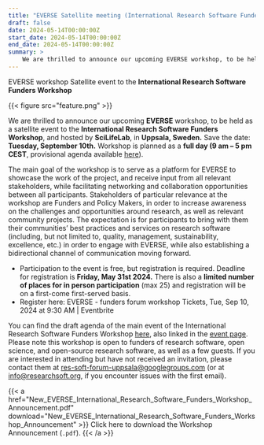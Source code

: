 ```yaml
---
title: "EVERSE Satellite meeting (International Research Software Funders Workshop)"
draft: false
date: 2024-05-14T00:00:00Z
start_date: 2024-05-14T00:00:00Z
end_date: 2024-05-14T00:00:00Z
summary: >
    We are thrilled to announce our upcoming EVERSE workshop, to be held as a satellite event to the International Research Software Funders Workshop, and hosted by SciLifeLab, in Uppsala, Sweden. As EVERSE, we will showcase our project that will improve software quality for European sciences. We welcome input from Funders and Policy Makers as well as community projects. We want to hear about communities' best practices in research software, in management, sustainability, excellence and more!
---
```


EVERSE workshop
Satellite event to the
**International Research Software Funders Workshop**

{{< figure src="feature.png" >}}

We are thrilled to announce our upcoming **EVERSE** workshop, to be held as a satellite event to the **International Research Software Funders Workshop**, and hosted by **SciLifeLab**, in **Uppsala, Sweden.**
Save the date: **Tuesday, September 10th.** Workshop is planned as a **full day (9 am – 5 pm CEST**, provisional agenda available [here](EVERSE_Workshop_IRSFW_2024_provisional_Agenda.pdf)).

The main goal of the workshop is to serve as a platform for EVERSE to showcase the work of the project, and receive input from all relevant stakeholders, while facilitating networking and collaboration opportunities between all participants. Stakeholders of particular relevance at the workshop are Funders and Policy Makers, in order to increase awareness on the challenges and opportunities around research, as well as relevant community projects.
The expectation is for participants to bring with them their communities’ best practices and services on research software (including, but not limited to, quality, management, sustainability, excellence, etc.) in order to engage with EVERSE, while also establishing a bidirectional channel of communication moving forward.
- Participation to the event is free, but registration is required. Deadline for registration is **Friday, May 31st 2024.** There is also a **limited number of places for in person participation** (max 25) and registration will be on a first-come first-served basis.
- Register here: EVERSE - funders forum workshop Tickets, Tue, Sep 10, 2024 at 9:30 AM | Eventbrite

You can find the draft agenda of the main event of the International Research Software Funders Workshop [here](https://docs.google.com/document/d/1v4PVLTP6MvY7kpfQX4QC5yl77BZ4GcA63jcmQFO19xI/edit), also linked in the [event page](https://adore.software/2024-international-research-software-funders-workshop/). Please note this workshop is open to funders of research software, open science, and open-source research software, as well as a few guests. If you are interested in attending but have not received an invitation, please contact them at res-soft-forum-uppsala@googlegroups.com (or at info@researchsoft.org, if you encounter issues with the first email).



{{< a href="New_EVERSE_International_Research_Software_Funders_Workshop_Announcement.pdf" download="New_EVERSE_International_Research_Software_Funders_Workshop_Announcement" >}}
Click here to download the Workshop Announcement (`.pdf`).
{{< /a >}}








